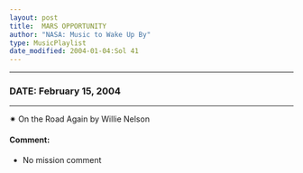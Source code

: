 ```yaml
---
layout: post
title:  MARS OPPORTUNITY
author: "NASA: Music to Wake Up By"
type: MusicPlaylist
date_modified: 2004-01-04:Sol 41
---
```


----
### DATE: February 15, 2004
----
✷ On the Road Again by Willie Nelson

#### Comment:
* No mission comment
